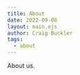 ```yaml
---
title: About
date: 2022-09-08
layout: main.ejs
author: Craig Buckler
tags:
  - about
---
```


About us.
